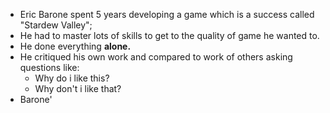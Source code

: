 - Eric Barone spent 5 years developing a game which is a success called "Stardew Valley";
- He had to master lots of skills to get to the quality of game he wanted to.
- He done everything **alone.**
- He critiqued his own work and compared to work of others asking questions like:
	- Why do i like this?
	- Why don't i like that?
- Barone'